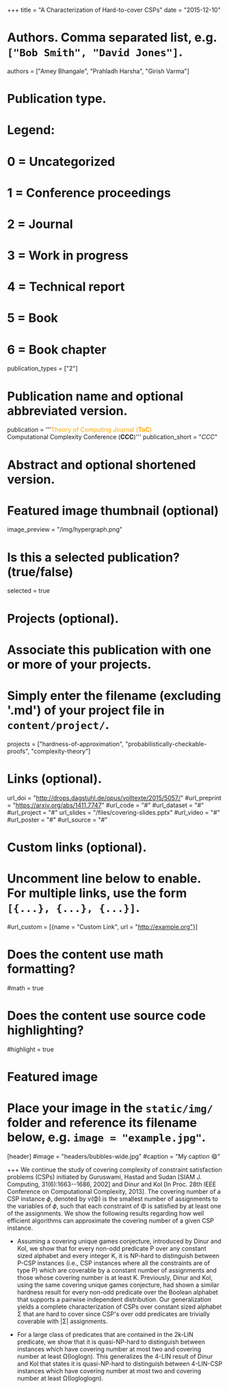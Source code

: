 +++
title = "A Characterization of Hard-to-cover CSPs"
date = "2015-12-10"

# Authors. Comma separated list, e.g. `["Bob Smith", "David Jones"]`.
authors = ["Amey Bhangale", "Prahladh Harsha", "Girish Varma"]

# Publication type.
# Legend:
# 0 = Uncategorized
# 1 = Conference proceedings
# 2 = Journal
# 3 = Work in progress
# 4 = Technical report
# 5 = Book
# 6 = Book chapter
publication_types = ["2"]
# Publication name and optional abbreviated version.
publication = '''<span style='color: orange'>Theory of Computing Journal (<b>ToC</b>)</span><br/>Computational Complexity Conference (<b>CCC</b>)'''
publication_short = "*CCC*"

# Abstract and optional shortened version.


# Featured image thumbnail (optional)
image_preview = "/img/hypergraph.png"

# Is this a selected publication? (true/false)
selected = true

# Projects (optional).
#   Associate this publication with one or more of your projects.
#   Simply enter the filename (excluding '.md') of your project file in `content/project/`.
projects = ["hardness-of-approximation", "probabilistically-checkable-proofs", "complexity-theory"]

# Links (optional).
url_doi =  "http://drops.dagstuhl.de/opus/volltexte/2015/5057/"
#url_preprint = "https://arxiv.org/abs/1411.7747"
#url_code = "#"
#url_dataset = "#"
#url_project = "#"
url_slides = "/files/covering-slides.pptx"
#url_video = "#"
#url_poster = "#"
#url_source = "#"

# Custom links (optional).
#   Uncomment line below to enable. For multiple links, use the form `[{...}, {...}, {...}]`.
#url_custom = [{name = "Custom Link", url = "http://example.org"}]

# Does the content use math formatting?
#math = true

# Does the content use source code highlighting?
#highlight = true

# Featured image
# Place your image in the `static/img/` folder and reference its filename below, e.g. `image = "example.jpg"`.
[header]
#image = "headers/bubbles-wide.jpg"
#caption = "My caption :smile:"

+++
We continue the study of covering complexity of constraint satisfaction problems (CSPs) initiated by Guruswami, Hastad and Sudan [SIAM J. Computing, 31(6):1663--1686, 2002] and Dinur and Kol [In Proc. 28th IEEE Conference on Computational Complexity, 2013]. The covering number of a CSP instance $\phi$, denoted by ν(Φ) is the smallest number of assignments to the variables of $\phi$, such that each constraint of Φ is satisfied by at least one of the assignments. We show the following results regarding how well efficient algorithms can approximate the covering number of a given CSP instance. 

- Assuming a covering unique games conjecture, introduced by Dinur and Kol, we show that for every non-odd predicate P over any constant sized alphabet and every integer K, it is NP-hard to distinguish between P-CSP instances (i.e., CSP instances where all the constraints are of type P) which are coverable by a constant number of assignments and those whose covering number is at least K. Previously, Dinur and Kol, using the same covering unique games conjecture, had shown a similar hardness result for every non-odd predicate over the Boolean alphabet that supports a pairwise independent distribution. Our generalization yields a complete characterization of CSPs over constant sized alphabet Σ that are hard to cover since CSP's over odd predicates are trivially coverable with |Σ| assignments. 

- For a large class of predicates that are contained in the 2k-LIN predicate, we show that it is quasi-NP-hard to distinguish between instances which have covering number at most two and covering number at least Ω(loglogn). This generalizes the 4-LIN result of Dinur and Kol that states it is quasi-NP-hard to distinguish between 4-LIN-CSP instances which have covering number at most two and covering number at least Ω(logloglogn).
